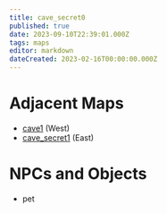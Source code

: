 ```yaml
---
title: cave_secret0
published: true
date: 2023-09-10T22:39:01.000Z
tags: maps
editor: markdown
dateCreated: 2023-02-16T00:00:00.000Z
---
```



# Adjacent Maps
 * [cave1](/maps/cave1) (West)
 * [cave_secret1](/maps/cave_secret1) (East)

# NPCs and Objects
 * pet
